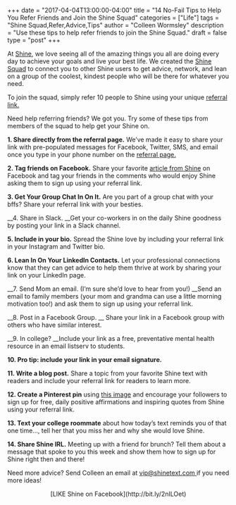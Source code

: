 +++
  date = "2017-04-04T13:00:00-04:00"
  title = "14 No-Fail Tips to Help You Refer Friends and Join the Shine Squad"
  categories = ["Life"]
  tags = "Shine Squad,Refer,Advice,Tips"
  author = "Colleen Wormsley"
  description = "Use these tips to help refer friends to join the Shine Squad."
  draft = false
  type = "post"
+++



<span class="dropcap">A</span>t [Shine](http://shinetext.com/?utm_source=Shine&utm_medium=Blog), we love seeing all of the amazing things you all are doing every day to achieve your goals and live your best life. We created the [Shine Squad](http://www.shinetext.com/squad?utm_source=Shine&utm_medium=Blog) to connect you to other Shine users to get advice, network, and lean on a group of the coolest, kindest people who will be there for whatever you need.

To join the squad, simply refer 10 people to Shine using your unique [referral link.](http://www.shinetext.com/referrals?utm_source=Shine&utm_medium=Blog) 

Need help referring friends? We got you. Try some of these tips from members of the squad to help get your Shine on. 

__1. Share directly from the referral page.__ We’ve made it easy to share your link with pre-populated messages for Facebook, Twitter, SMS, and email once you type in your phone number on the [referral page.](http://www.shinetext.com/referrals?utm_source=Shine&utm_medium=Blog)

__2. Tag friends on Facebook.__ Share your favorite [article from Shine](http://advice.shinetext.com/?utm_source=Shine&utm_medium=Blog) on Facebook and tag your friends in the comments who would enjoy Shine asking them to sign up using your referral link. 

__3. Get Your Group Chat In On It.__ Are you part of a group chat with your bffs? Share your referral link with your besties.

__4. Share in Slack. __Get your co-workers in on the daily Shine goodness by posting your link in a Slack channel. 

__5. Include in your bio.__ Spread the Shine love by including your referral link in your Instagram and Twitter bio.

__6. Lean In On Your LinkedIn Contacts.__ Let your professional connections know that they can get advice to help them thrive at work by sharing your link on your LinkedIn page.

__7. Send Mom an email. (I’m sure she’d love to hear from you!) __Send an email to family members (your mom and grandma can use a little morning motivation too!) and ask them to sign up using your referral link. 

__8. Post in a Facebook Group. __ Share your link in a Facebook group with others who have similar interest. 

__9. In college? __Include your link as a free, preventative mental health resource in an email listserv to students.

__10. Pro tip: include your link in your email signature.__

__11. Write a blog post.__ Share a topic from your favorite Shine text with readers and include your referral link for readers to learn more. 

__12. Create a Pinterest pin__ using [this image](http://shinetext.herokuapp.com/images/homepage/shine-example-1.png) and encourage your followers to sign up for free, daily positive affirmations and inspiring quotes from Shine using your referral link. 

__13. Text your college roommate__ about how today’s text reminds you of that one time…, tell her that you miss her and why she would love Shine. 

__14. Share Shine IRL.__ Meeting up with a friend for brunch? Tell them about a message that spoke to you this week and show them how to sign up for Shine right then and there!

Need more advice? Send Colleen an email at [vip@shinetext.com ](mailto:vip@shinetext.com)if you need more ideas!

<center>[LIKE Shine on Facebook](http://bit.ly/2nILOet)</center>

<div class="pubexchange_module" id="pubexchange_below_content" data-pubexchange-module-id="2323"></div>

<script>(function(w, d, s, id) {
  w.PUBX=w.PUBX || {pub: "shine_text", discover: false, lazy: true};
  var js, pjs = d.getElementsByTagName(s)[0];
  if (d.getElementById(id)) return;
  js = d.createElement(s); js.id = id; js.async = true;
  js.src = "//main.pubexchange.com/loader.min.js";
  pjs.parentNode.insertBefore(js, pjs);
}(window, document, "script", "pubexchange-jssdk"));</script>

